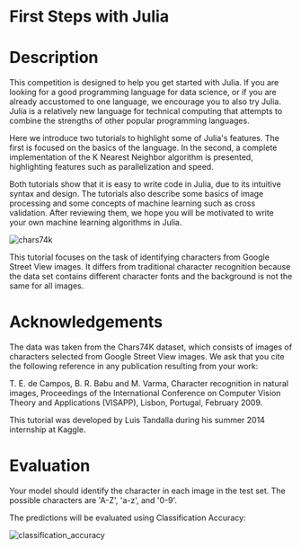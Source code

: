 # First Steps with Julia

# Description
This competition is designed to help you get started with Julia. If you are looking for a good programming language for data science, or if you are already accustomed to one language, we encourage you to also try Julia. Julia is a relatively new language for technical computing that attempts to combine the strengths of other popular programming languages. 

Here we introduce two tutorials to highlight some of Julia's features. The first is focused on the basics of the language. In the second, a complete implementation of the K Nearest Neighbor algorithm is presented, highlighting features such as parallelization and speed.

Both tutorials show that it is easy to write code in Julia, due to its intuitive syntax and design. The tutorials also describe some basics of image processing and some concepts of machine learning such as cross validation. After reviewing them, we hope you will be motivated to write your own machine learning algorithms in Julia.

![chars74k](https://github.com/JamesSuryaPutra/First-Steps-with-Julia/assets/155945814/5baa18cc-cc2e-4cc7-adf0-df4d5b2bb34d)

This tutorial focuses on the task of identifying characters from Google Street View images. It differs from traditional character recognition because the data set contains different character fonts and the background is not the same for all images.

# Acknowledgements
The data was taken from the Chars74K dataset, which consists of images of characters selected from Google Street View images. We ask that you cite the following reference in any publication resulting from your work:

T. E. de Campos, B. R. Babu and M. Varma, Character recognition in natural images, Proceedings of the International Conference on Computer Vision Theory and Applications (VISAPP), Lisbon, Portugal, February 2009.

This tutorial was developed by Luis Tandalla during his summer 2014 internship at Kaggle.

# Evaluation
Your model should identify the character in each image in the test set. The possible characters are 'A-Z', 'a-z', and '0-9'. 

The predictions will be evaluated using Classification Accuracy:

![classification_accuracy](https://github.com/JamesSuryaPutra/First-Steps-with-Julia/assets/155945814/f5c88ef7-89d1-4c38-8893-088a6b6d5b0b)
